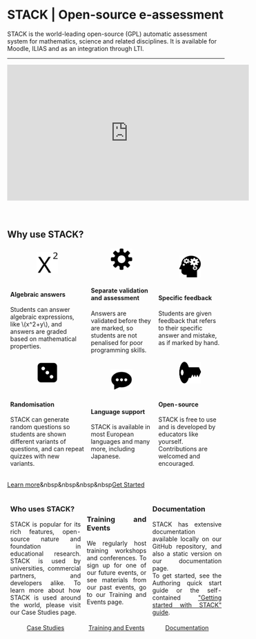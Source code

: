<div class="jumbotron">
  <h1><b>STACK</b> | Open-source e-assessment</h1>
  <p class="lead">STACK is the world-leading open-source (GPL) automatic assessment system for mathematics, science and related disciplines. It is available for Moodle, ILIAS and as an integration through LTI.</p>
  <hr class="my-4">
	<center><iframe src="http://www.youtube.com/embed/W7qWa52k-nE" frameborder="0" width="560" height="315" allowfullscreen></iframe></center><br><br>
  <h2>Why use STACK?</h2>
  <table class="blank table-borderless ">
<thead>
  <tr>
	<td> <center><img src="/img/math.svg" alt="Math" height="50" width="50" /></center>
	<br>
	<h4>Algebraic answers</h4>
	<p>Students can answer algebraic expressions, like \(x^2+y\), and answers are graded based on mathematical properties.</p></td>
  <td>  <center><img src="/img/gear.svg" alt="Gear" height="50" width="50" /></center><br>
  <h4>Separate validation and assessment</h4>
     <p>Answers are validated before they are marked, so students are not penalised for poor programming skills.</p></td>
  <td><center><img src="/img/human_head.svg" alt="Thinking person" height="50" width="50" /></center><br>
  <h4>Specific feedback</h4>
  <p>Students are given feedback that refers to their specific answer and mistake, as if marked by hand.</p>
</td>
  </tr>
  	<td> <center><img src="/img/dice.svg" alt="Die" height="50" width="50" /></center><br>
	<h4>Randomisation</h4>
  <p>STACK can generate random questions so students are shown different variants of questions, and can repeat quizzes with new variants.</p></td>
  <td> <center><img src="/img/speech.svg" alt="Speech bubble" height="50" width="50" /></center><br>
  <h4>Language support</h4>
  <p>STACK is available in most European languages and many more, including Japanese.</p></td>
  <td> <center><img src="/img/key.svg" alt="Key" height="50" width="50" /></center><br>
  <h4>Open-source</h4>
  <p>STACK is free to use and is developed by educators like yourself. Contributions are welcomed and encouraged.</p></td>
</thead>
</table>

  <a class="btn btn-primary btn-lg" href="About" role="button">Learn more</a>&nbsp&nbsp&nbsp&nbsp<a class="btn btn-success btn-lg" href="GetStarted" role="button">Get Started</a>
</div>

<!--Possible card style
<div class="row">
  <div class="col-sm-6">
    <div class="card">
      <div class="card-body">
        <h5 class="card-title">Special title treatment</h5>
        <p class="card-text">With supporting text below as a natural lead-in to additional content.</p>
        <a href="#" class="btn btn-primary">Go somewhere</a>
      </div>
    </div>
  </div>
  <div class="col-sm-6">
    <div class="card">
      <div class="card-body">
        <h5 class="card-title">Special title treatment</h5>
        <p class="card-text">With supporting text below as a natural lead-in to additional content.</p>
        <a href="#" class="btn btn-primary">Go somewhere</a>
      </div>
    </div>
  </div>
</div>-->


<table class="blank table-borderless">
<thead>
  <tr style="text-align:justify">
	<td> <h3>Who uses STACK?</h3>
  <p>STACK is popular for its rich features, open-source nature and foundation in educational research. STACK is used by universities, commercial partners, and developers alike. To learn more about how STACK is used around the world, please visit our Case Studies page.


  <td>  <h3>Training and Events</h3>
      <p>We regularly host training workshops and conferences. To sign up for one of our future events, or see materials from our past events, go to our Training and Events page.</p></td>
  <td><h3>Documentation</h3>
  <p>STACK has extensive documentation available locally on our GitHub repository, and also a static version on our documentation page.
  <br> To get started, see the Authoring quick start guide or the self-contained <a href="%CONTENT/2019-STACK-Guide.pdf">"Getting started with STACK" guide</a>.</p>
</td>
  </tr>
</thead>
<thead>
  <tr style="text-align:center">
    <td><a class="btn btn-secondary btn-lg" href="CaseStudies" role="button">Case Studies</a></td>
	<td><a class="btn btn-secondary btn-lg" href="Training_and_events" role="button">Training and Events</a></td>
	<td><a class="btn btn-secondary btn-lg" href="https://stack-test.readthedocs.io/en/latest/" role="button">Documentation</a></td>
  </tr>
</thead>
</table>
